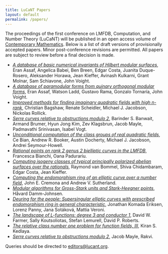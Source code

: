 ```yaml
---
title: LuCaNT Papers
layout: default
permalink: /papers/
---
```


<p>The proceedings of the first conference on LMFDB, Computation, and Number Theory (LuCaNT) will be published in an open access volume of <a href="https://www.ams.org/books/conm/">Contemporary Mathematics</a>.  Below is a list of draft versions of provisionally accepted papers.  Minor post-conference revisions are permitted.  All papers are subject to review before a final decision is made.</p>

- <a href="https://lucant.org/papers/230122-Kieffer.pdf"><i>A database of basic numerical invariants of Hilbert modular surfaces</i></a>, Eran Assaf, Angelica Babei, Ben Breen, Edgar Costa, Juanita Duque-Rosero, Aleksander Horawa,  Jean Kieffer, Avinash Kulkarni, Grant Molnar, Sam Schiavone, John Voight.
- <a href="https://lucant.org/papers/230122-Assaf.pdf"><i>A database of paramodular forms from quinary orthogonal modular forms</i></a>, Eran Assaf, Watson Ladd, Gustavo Rama, Gonzalo Tornaría, John Voight.
- <a href="https://lucant.org/papers/230122-Bagshaw.pdf"><i>Improved methods for finding imaginary quadratic fields with high n-rank</i></a>, Christian Bagshaw, Renate Scheidler, Michael J. Jacobson, Nickolas Rollick.
- <a href="https://lucant.org/papers/230110-Banwait.pd"><i>Serre curves relative to obstructions modulo 2</i></a>,   Barinder S. Banwait, Armand Brumer, Hyun Jong Kim, Zev Klagsbrun, Jacob Mayle, Padmavathi Srinivasan, Isabel Vogt.
- <a href="https://lucant.org/papers/230123-Booker.pdf"><i>Unconditional computation of the class groups of real quadratic fields</i></a>, Ce Bian, Andrew R. Booker, Austin Docherty, Michael J. Jacobson, Andrei Seymour-Howell.
- <a href="https://lucant.org/papers/230105-Padurariu.pdf"><i>Rational points on rank 2 genus 2 bielliptic curves in the LMFDB</i></a>, Francesca Bianchi,  Oana Padurariu.
- <a href="https://lucant.org/papers/230121-Chidambaram.pd"><i>Computing isogeny classes of typical principally polarized abelian surfaces over the rationals</i></a>, Raymond van Bommel,  Shiva Chidambaram, Edgar Costa, Jean Kieffer.
- <a href="https://lucant.org/papers/230123-Cremona.pdf"><i>Computing the endomorphism ring of an elliptic curve over a number field</i></a>, John E. Cremona and Andrew V. Sutherland.
- <a href="https://lucant.org/papers/230121-Damm.pdf"><i>Modular algorithms for Gross-Stark units and Stark-Heegner points</i></a>, Håvard Damm-Johnsen.
- <a href="https://lucant.org/papers/230122-Panny.pdf"><i>Deuring for the people: Supersingular elliptic curves with prescribed endomorphism ring in general characteristic</i></a>, Jonathan Komada Eriksen,  Lorenz Panny, Jana Sotáková, Mattia Veroni.
- <a href="https://lucant.org/papers/230123-Farmer.pdf"><i>The landscape of L-functions: degree 3 and conductor 1</i></a>, David W. Farmer, Sally Koutsoliotas, Stefan Lemurell, David P. Roberts.
- <a href="https://lucant.org/papers/221018-Kedlaya.pdf"><i>The relative class number one problem for function fields, III</i></a>, Kiran S. Kedlaya.
- <a href="https://lucant.org/papers/221111-Mayle.pdf"><i>Serre curves relative to obstructions modulo 2</i></a>, Jacob Mayle, Rakvi.

<p>Queries should be directed to <a href="mailto:editors@lucant.org">editors@lucant.org</a>.</p>
